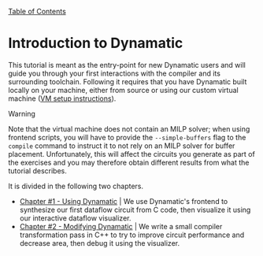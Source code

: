[Table of Contents](../../../README.md)
# Introduction to Dynamatic

This tutorial is meant as the entry-point for new Dynamatic users and will guide you through your first interactions with the compiler and its surrounding toolchain. Following it requires that you have Dynamatic built locally on your machine, either from source or using our custom virtual machine ([VM setup instructions](../../VMSetup.md)).

> [!WARNING]
> Note that the virtual machine does not contain an MILP solver; when using frontend scripts, you will have to provide the `--simple-buffers` flag to the `compile` command to instruct it to not rely on an MILP solver for buffer placement. Unfortunately, this will affect the circuits you generate as part of the exercises and you may therefore obtain different results from what the tutorial describes.

It is divided in the following two chapters.

- [Chapter #1 - Using Dynamatic](UsingDynamatic.md) | We use Dynamatic's frontend to synthesize our first dataflow circuit from C code, then visualize it using our interactive dataflow visualizer.
- [Chapter #2 - Modifying Dynamatic](ModifyingDynamatic.md) | We write a small compiler transformation pass in C++ to try to improve circuit performance and decrease area, then debug it using the visualizer.